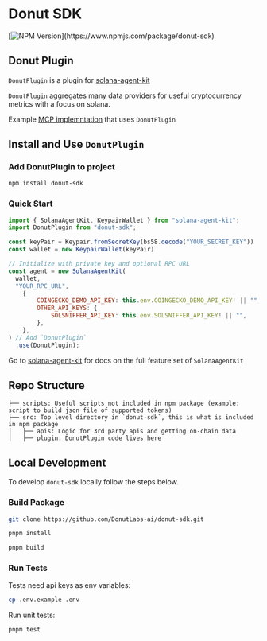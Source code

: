 # Donut SDK

[![NPM Version](https://badge.fury.io/js/donut-sdk.svg?)](https://www.npmjs.com/package/donut-sdk)

## Donut Plugin

`DonutPlugin` is a plugin for [solana-agent-kit](https://github.com/sendaifun/solana-agent-kit)

`DonutPlugin` aggregates many data providers for useful cryptocurrency metrics with a focus on solana.

Example [MCP implemntation](https://github.com/DonutLabs-ai/mcp-solana-data/) that uses `DonutPlugin`

## Install and Use `DonutPlugin`

### Add DonutPlugin to project

```bash
npm install donut-sdk
```

### Quick Start

```javascript
import { SolanaAgentKit, KeypairWallet } from "solana-agent-kit";
import DonutPlugin from "donut-sdk";

const keyPair = Keypair.fromSecretKey(bs58.decode("YOUR_SECRET_KEY"))
const wallet = new KeypairWallet(keyPair)

// Initialize with private key and optional RPC URL
const agent = new SolanaAgentKit(
  wallet,
  "YOUR_RPC_URL",
    {
        COINGECKO_DEMO_API_KEY: this.env.COINGECKO_DEMO_API_KEY! || "",
        OTHER_API_KEYS: {
            SOLSNIFFER_API_KEY: this.env.SOLSNIFFER_API_KEY! || "",
        },
    },
) // Add `DonutPlugin`
  .use(DonutPlugin);
```

Go to [solana-agent-kit](https://github.com/sendaifun/solana-agent-kit) for docs on the full feature set of `SolanaAgentKit`

## Repo Structure

```
├── scripts: Useful scripts not included in npm package (example: script to build json file of supported tokens)
├── src: Top level directory in `donut-sdk`, this is what is included in npm package
│   ├── apis: Logic for 3rd party apis and getting on-chain data
│   ├── plugin: DonutPlugin code lives here
```

## Local Development

To develop `donut-sdk` locally follow the steps below.

### Build Package

```bash
git clone https://github.com/DonutLabs-ai/donut-sdk.git
```

```bash
pnpm install
```

```bash
pnpm build
```

### Run Tests

Tests need api keys as env variables:

```bash
cp .env.example .env
```

Run unit tests:

```bash
pnpm test
```
